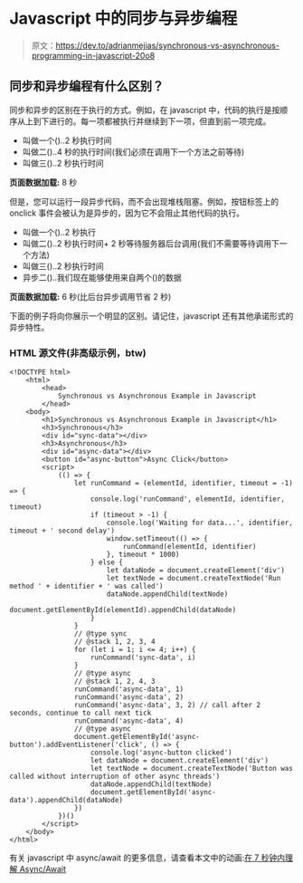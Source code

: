 # Javascript 中的同步与异步编程

> 原文：<https://dev.to/adrianmejias/synchronous-vs-asynchronous-programming-in-javascript-20o8>

## 同步和异步编程有什么区别？

同步和异步的区别在于执行的方式。例如，在 javascript 中，代码的执行是按顺序从上到下进行的。每一项都被执行并继续到下一项，但直到前一项完成。

*   叫做一个()..2 秒执行时间
*   叫做二()..4 秒的执行时间(我们必须在调用下一个方法之前等待)
*   叫做三()..2 秒执行时间

**页面数据加载:** 8 秒

但是，您可以运行一段异步代码，而不会出现堆栈阻塞。例如，按钮标签上的 onclick 事件会被认为是异步的，因为它不会阻止其他代码的执行。

*   叫做一个()..2 秒执行
*   叫做二()..2 秒执行时间+ 2 秒等待服务器后台调用(我们不需要等待调用下一个方法)
*   叫做三()..2 秒执行时间
*   异步二()..我们现在能够使用来自两个()的数据

**页面数据加载:** 6 秒(比后台异步调用节省 2 秒)

下面的例子将向你展示一个明显的区别。请记住，javascript 还有其他承诺形式的异步特性。

### HTML 源文件(非高级示例，btw)

```
<!DOCTYPE html>
    <html>
        <head>
            Synchronous vs Asynchronous Example in Javascript
        </head>
    <body>
        <h1>Synchronous vs Asynchronous Example in Javascript</h1>
        <h3>Synchronous</h3>
        <div id="sync-data"></div>
        <h3>Asynchronous</h3>
        <div id="async-data"></div>
        <button id="async-button">Async Click</button>
        <script>
            (() => {
                let runCommand = (elementId, identifier, timeout = -1) => {
                    console.log('runCommand', elementId, identifier, timeout)
                    if (timeout > -1) {
                        console.log('Waiting for data...', identifier, timeout + ' second delay')
                        window.setTimeout(() => {
                            runCommand(elementId, identifier)
                        }, timeout * 1000)
                    } else {
                        let dataNode = document.createElement('div')
                        let textNode = document.createTextNode('Run method ' + identifier + ' was called')
                        dataNode.appendChild(textNode)
                        document.getElementById(elementId).appendChild(dataNode)
                    }
                }
                // @type sync
                // @stack 1, 2, 3, 4
                for (let i = 1; i <= 4; i++) {
                    runCommand('sync-data', i)
                }
                // @type async
                // @stack 1, 2, 4, 3
                runCommand('async-data', 1)
                runCommand('async-data', 2)
                runCommand('async-data', 3, 2) // call after 2 seconds, continue to call next tick
                runCommand('async-data', 4)
                // @type async
                document.getElementById('async-button').addEventListener('click', () => {
                    console.log('async-button clicked')
                    let dataNode = document.createElement('div')
                    let textNode = document.createTextNode('Button was called without interruption of other async threads')
                    dataNode.appendChild(textNode)
                    document.getElementById('async-data').appendChild(dataNode)
                })
            })()
        </script>
    </body>
</html> 
```

有关 javascript 中 async/await 的更多信息，请查看本文中的动画:[在 7 秒钟内理解 Async/Await](https://dev.to/wassimchegham/understanding-async-await-in-7-seconds-3g0f)